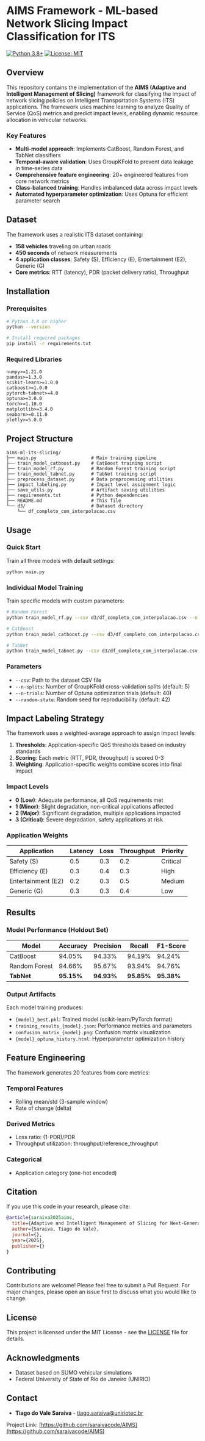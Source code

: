 # AIMS Framework - ML-based Network Slicing Impact Classification for ITS

[![Python 3.8+](https://img.shields.io/badge/python-3.8+-blue.svg)](https://www.python.org/downloads/)
[![License: MIT](https://img.shields.io/badge/License-MIT-yellow.svg)](https://opensource.org/licenses/MIT)

## Overview

This repository contains the implementation of the **AIMS (Adaptive and Intelligent Management of Slicing)** framework for classifying the impact of network slicing policies on Intelligent Transportation Systems (ITS) applications. The framework uses machine learning to analyze Quality of Service (QoS) metrics and predict impact levels, enabling dynamic resource allocation in vehicular networks.

### Key Features

- **Multi-model approach**: Implements CatBoost, Random Forest, and TabNet classifiers
- **Temporal-aware validation**: Uses GroupKFold to prevent data leakage in time-series data
- **Comprehensive feature engineering**: 20+ engineered features from core network metrics
- **Class-balanced training**: Handles imbalanced data across impact levels
- **Automated hyperparameter optimization**: Uses Optuna for efficient parameter search

## Dataset

The framework uses a realistic ITS dataset containing:
- **158 vehicles** traveling on urban roads
- **450 seconds** of network measurements
- **4 application classes**: Safety (S), Efficiency (E), Entertainment (E2), Generic (G)
- **Core metrics**: RTT (latency), PDR (packet delivery ratio), Throughput

## Installation

### Prerequisites

```bash
# Python 3.8 or higher
python --version

# Install required packages
pip install -r requirements.txt
```

### Required Libraries

```
numpy>=1.21.0
pandas>=1.3.0
scikit-learn>=1.0.0
catboost>=1.0.0
pytorch-tabnet>=4.0
optuna>=3.0.0
torch>=1.10.0
matplotlib>=3.4.0
seaborn>=0.11.0
plotly>=5.0.0
```

## Project Structure

```
aims-ml-its-slicing/
├── main.py                    # Main training pipeline
├── train_model_catboost.py    # CatBoost training script
├── train_model_rf.py          # Random Forest training script
├── train_model_tabnet.py      # TabNet training script
├── preprocess_dataset.py      # Data preprocessing utilities
├── impact_labeling.py         # Impact level assignment logic
├── save_utils.py              # Artifact saving utilities
├── requirements.txt           # Python dependencies
├── README.md                  # This file
└── d3/                        # Dataset directory
    └── df_completo_com_interpolacao.csv
```

## Usage

### Quick Start

Train all three models with default settings:

```bash
python main.py
```

### Individual Model Training

Train specific models with custom parameters:

```bash
# Random Forest
python train_model_rf.py --csv d3/df_completo_com_interpolacao.csv --n-splits 5 --n-trials 40

# CatBoost
python train_model_catboost.py --csv d3/df_completo_com_interpolacao.csv --n-splits 5 --n-trials 40

# TabNet
python train_model_tabnet.py --csv d3/df_completo_com_interpolacao.csv --n-splits 5 --n-trials 20
```

### Parameters

- `--csv`: Path to the dataset CSV file
- `--n-splits`: Number of GroupKFold cross-validation splits (default: 5)
- `--n-trials`: Number of Optuna optimization trials (default: 40)
- `--random-state`: Random seed for reproducibility (default: 42)

## Impact Labeling Strategy

The framework uses a weighted-average approach to assign impact levels:

1. **Thresholds**: Application-specific QoS thresholds based on industry standards
2. **Scoring**: Each metric (RTT, PDR, throughput) is scored 0-3
3. **Weighting**: Application-specific weights combine scores into final impact

### Impact Levels
- **0 (Low)**: Adequate performance, all QoS requirements met
- **1 (Minor)**: Slight degradation, non-critical applications affected
- **2 (Major)**: Significant degradation, multiple applications impacted
- **3 (Critical)**: Severe degradation, safety applications at risk

### Application Weights

| Application | Latency | Loss | Throughput | Priority |
|------------|---------|------|------------|----------|
| Safety (S) | 0.5 | 0.3 | 0.2 | Critical |
| Efficiency (E) | 0.3 | 0.4 | 0.3 | High |
| Entertainment (E2) | 0.2 | 0.3 | 0.5 | Medium |
| Generic (G) | 0.3 | 0.3 | 0.4 | Low |

## Results

### Model Performance (Holdout Set)

| Model | Accuracy | Precision | Recall | F1-Score |
|-------|----------|-----------|--------|----------|
| CatBoost | 94.05% | 94.33% | 94.19% | 94.24% |
| Random Forest | 94.66% | 95.67% | 93.94% | 94.76% |
| **TabNet** | **95.15%** | **94.93%** | **95.85%** | **95.38%** |

### Output Artifacts

Each model training produces:
- `{model}_best.pkl`: Trained model (scikit-learn/PyTorch format)
- `training_results_{model}.json`: Performance metrics and parameters
- `confusion_matrix_{model}.png`: Confusion matrix visualization
- `{model}_optuna_history.html`: Hyperparameter optimization history

## Feature Engineering

The framework generates 20 features from core metrics:

### Temporal Features
- Rolling mean/std (3-sample window)
- Rate of change (delta)

### Derived Metrics
- Loss ratio: (1-PDR)/PDR
- Throughput utilization: throughput/reference_throughput

### Categorical
- Application category (one-hot encoded)

## Citation

If you use this code in your research, please cite:

```bibtex
@article{saraiva2025aims,
  title={Adaptive and Intelligent Management of Slicing for Next-Generation ITS Networks},
  author={Saraiva, Tiago do Vale},
  journal={},
  year={2025},
  publisher={}
}
```

## Contributing

Contributions are welcome! Please feel free to submit a Pull Request. For major changes, please open an issue first to discuss what you would like to change.

## License

This project is licensed under the MIT License - see the [LICENSE](LICENSE) file for details.

## Acknowledgments

- Dataset based on SUMO vehicular simulations
- Federal University of State of Rio de Janeiro (UNIRIO)

## Contact

- **Tiago do Vale Saraiva** - [tiago.saraiva@uniriotec.br](mailto:tiago.saraiva@uniriotec.br)

Project Link: [https://github.com/saraivacode/AIMS](https://github.com/saraivacode/AIMS)
